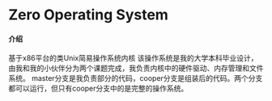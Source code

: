 # Zero Operating System

#### 介绍
基于x86平台的类Unix简易操作系统内核
该操作系统是我的大学本科毕业设计，由我和我的小伙伴分为两个课题完成，我负责内核中的硬件驱动、内存管理和文件系统。
master分支是我负责部分的代码，cooper分支是组装后的代码。两个分支都可以运行，但只有cooper分支中的是完整的操作系统。
